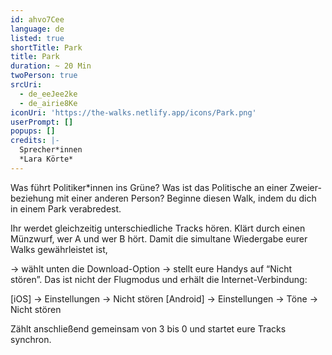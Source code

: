 ```yaml
---
id: ahvo7Cee
language: de
listed: true
shortTitle: Park
title: Park
duration: ~ 20 Min
twoPerson: true
srcUri:
  - de_eeJee2ke
  - de_airie8Ke
iconUri: 'https://the-walks.netlify.app/icons/Park.png'
userPrompt: []
popups: []
credits: |-
  Sprecher*innen
  *Lara Körte*
---
```

Was führt Politiker*innen ins Grüne? Was ist das Politische an einer Zweier-beziehung mit einer anderen Person? Beginne diesen Walk, indem du dich in einem Park verabredest.


Ihr werdet gleichzeitig unterschiedliche Tracks hören. Klärt durch einen Münzwurf, wer A und wer B hört. Damit die simultane Wiedergabe eurer Walks gewährleistet ist,

→ wählt unten die Download-Option 
→ stellt eure Handys auf “Nicht stören”. Das ist nicht der Flugmodus und erhält die Internet-Verbindung:


[iOS] → Einstellungen → Nicht stören
[Android] → Einstellungen → Töne → Nicht stören


Zählt anschließend gemeinsam von 3 bis 0 und startet eure Tracks synchron.
